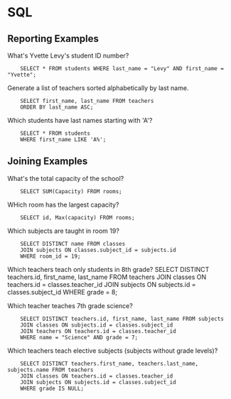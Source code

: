 # **SQL**

## **Reporting Examples**

What's Yvette Levy's student ID number?

        SELECT * FROM students WHERE last_name = "Levy" AND first_name = "Yvette";

Generate a list of teachers sorted alphabetically by last name.

        SELECT first_name, last_name FROM teachers
        ORDER BY last_name ASC;

Which students have last names starting with 'A'?

        SELECT * FROM students
        WHERE first_name LIKE 'A%';

## **Joining Examples**

What's the total capacity of the school?

        SELECT SUM(Capacity) FROM rooms;

WHich room has the largest capacity?

        SELECT id, Max(capacity) FROM rooms;

Which subjects are taught in room 19?

        SELECT DISTINCT name FROM classes
        JOIN subjects ON classes.subject_id = subjects.id
        WHERE room_id = 19;

Which teachers teach only students in 8th grade?
        SELECT DISTINCT teachers.id, first_name, last_name FROM teachers
        JOIN classes ON teachers.id = classes.teacher_id
        JOIN subjects ON subjects.id = classes.subject_id
        WHERE grade = 8;

Which teacher teaches 7th grade science?

        SELECT DISTINCT teachers.id, first_name, last_name FROM subjects
        JOIN classes ON subjects.id = classes.subject_id
        JOIN teachers ON teachers.id = classes.teacher_id
        WHERE name = "Science" AND grade = 7;

Which teachers teach elective subjects (subjects without grade levels)?

        SELECT DISTINCT teachers.first_name, teachers.last_name, subjects.name FROM teachers
        JOIN classes ON teachers.id = classes.teacher_id
        JOIN subjects ON subjects.id = classes.subject_id
        WHERE grade IS NULL;
